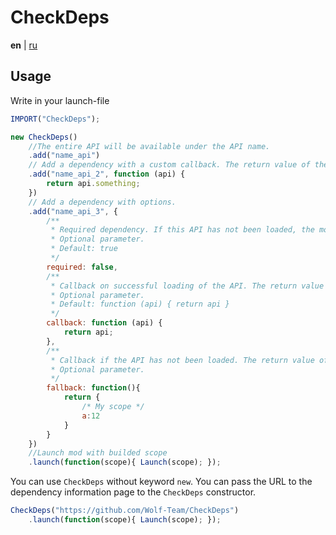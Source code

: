 # CheckDeps

**en** | [ru](README.RU.md)

## Usage

Write in your launch-file
```js
IMPORT("CheckDeps");

new CheckDeps()
	//The entire API will be available under the API name.
	.add("name_api") 
	// Add a dependency with a custom callback. The return value of the callback will be available under the API name.
	.add("name_api_2", function (api) {
		return api.something;
	}) 
	// Add a dependency with options.
	.add("name_api_3", {
		/**
		 * Required dependency. If this API has not been loaded, the mod will not run.
		 * Optional parameter.
		 * Default: true
		 */
		required: false,
		/**
		 * Callback on successful loading of the API. The return value of the callback will be available under the API name.
		 * Optional parameter.
		 * Default: function (api) { return api }
		 */
		callback: function (api) {
			return api;
		},
		/**
		 * Callback if the API has not been loaded. The return value of the callback will be available under the API name.
		 * Optional parameter.
		 */
		fallback: function(){
			return {
				/* My scope */
				a:12
			}
		}
	})
	//Launch mod with builded scope
	.launch(function(scope){ Launch(scope); });
```

You can use `CheckDeps` without keyword `new`.
You can pass the URL to the dependency information page to the `CheckDeps` constructor.
```js
CheckDeps("https://github.com/Wolf-Team/CheckDeps")
	.launch(function(scope){ Launch(scope); });
```
